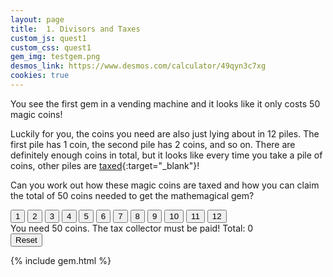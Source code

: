 ```yaml
---
layout: page
title:  1. Divisors and Taxes
custom_js: quest1
custom_css: quest1
gem_img: testgem.png
desmos_link: https://www.desmos.com/calculator/49qyn3c7xg
cookies: true
---
```


You see the first gem in a vending machine and it looks like it only costs 50 magic coins!

Luckily for you, the coins you need are also just lying about in 12 piles. The first pile has 1 coin, the second pile has 2 coins, and so on. There are definitely enough coins in total, but it looks like every time you take a pile of coins, other piles are [taxed](https://constitutioncenter.org/blog/benjamin-franklins-last-great-quote-and-the-constitution){:target="_blank"}!

Can you work out how these magic coins are taxed and how you can claim the total of 50 coins needed to get the mathemagical gem?

<div>
    <div class="buttons noselect">
        <button id="b1">1</button>
        <button id="b2">2</button>
        <button id="b3">3</button>
        <button id="b4">4</button>
        <button id="b5">5</button>
        <button id="b6">6</button>
        <button id="b7">7</button>
        <button id="b8">8</button>
        <button id="b9">9</button>
        <button id="b10">10</button>
        <button id="b11">11</button>
        <button id="b12">12</button>
    </div>
    <div class="messages">
        <span class="feedback">You need 50 coins.</span>
        <span id="msg" class="feedback">The tax collector must be paid!</span>
        <span id="total" class="feedback">Total: 0</span>
    </div>
    <button id="reset">Reset</button>
</div>

{% include gem.html %}
